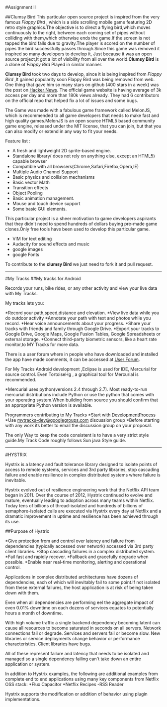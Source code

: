 #Assignment II


##Clumsy Bird
This particular open source project is inspired from the very famous *Flappy Bird* , which is a side scrolling mobile game featuring 2D retro style graphics.The objective is to direct a flying bird,which moves continuously to the right, between each coming set of pipes without colliding with them,which otherwise ends the game.If the screen is not tapped the bird falls due to gravity.The player is scored on the number of pipes the bird successfully passes through.Since this game was removed it inspired so many developers to develop it, Just because it was an open source project,It got a lot of visibility from all over the world.**Clumsy Bird** is a clone of *Flappy Bird* Played in similar manner.


**Clumsy Bird**  took two days to develop, since it is being inspired from *Flappy Bird* ,It gained popularity soon Flappy Bird was being removed from web.
One thing that gave him so many stars on github (400 stars in a week) was the post on [Hacker News](http://news.ycombinator.com/item?id=7206155 "Hacker News").
The official game website is having average of 3k access per day and more than 180k views already. They had 6 contributors on the official repo that helped fix a lot of issues and some bugs.

The Game was made with a fabulous game framework called MelonJS, which is recommended to all game developers that needs to make fast and high quality games.MelonJS is an open source HTML5 based community game engine, released under the MIT license, that you can join, but that you can also modify or extend in any way to fit your needs.

Feature list :


* A fresh and lightweight 2D sprite-based engine.
* Standalone library( does not rely on anything else, except an HTML5) capable browser
* Compatible with all browsers(Chrome,Safari,Firefox,Opera,IE)
* Multiple Audio Channel Support
* Basic physics and collision mechanisms
* Basic vector Math
* Transition effects
* Object Pooling
* Basic animation management.
* Mouse and touch device support
* Some basic GUI elements.

This particular project is a sheer motivation to game developers aspirants that they didn't need to spend hundreds of dollars buying pre-made game clones.Only free tools have been used to develop this particular game.

* VIM for text editing
* Audacity for sound effects and music
* google images
* google Fonts

To contribute to the **clumsy Bird** we just need to fork it and pull request.



------------------------------------------------------------------------------------

#My Tracks
##My tracks for Android

Records your runs, bike rides, or any other activity and view your live data with My Tracks.

My tracks lets you:

*Record your path,speed,distance and elevation.
*View live data while you do outdoor activity
*Annotate your path with text and photos while you record.
*Hear voice announcements about your progress.
*Share your tracks with friends and family through Google Drive.
*Export your tracks to Google Drive, Google Maps, Google Fusion Tables, Google Spreadsheets or external storage.
*Connect third-party biometric sensors, like a heart rate monitor,to MY Tracks for more data.

There is a user forum where in people who have downloaded and installed the app have made comments, it can be accessed at [User Forum]("https://productforums.google.com/forum/#!categories/maps/mytracks").


For My Tracks Android development ,Eclipse is used for IDE, Mercurial for source control. Even TortoiseHg , a graphical tool for Mercurial is recommended.

*Mercurial uses python(versions 2.4 through 2.7). Most ready-to-run mercurial distributions include Python or use the python that comes with your operating system.When building from source you should confirm that an appropriate Python version is available.


Programmers contributing to My Tracks 
*Start with [DevelopmentProcess](https://code.google.com/p/mytracks/wiki/DevelopmentProcess)
*Use mytracks-dev@googlegroups.com discussion group
*Before starting with any work its better to email the discussion group on your proposal.

The only Way to keep the code consistent is to have a very strict style guide.My Track Code roughly follows Sun java Style guide.


------------------------------------------------------------------------------------

#HYSTRIX 

Hystrix is a latency and fault tolerance library designed to isolate points of access to remote systems, services and 3rd party libraries, stop cascading failure and enable resilience in complex distributed systems where failure is inevitable.

Hystrix evolved out of resilience engineering work that the Netflix API team began in 2011. Over the course of 2012, Hystrix continued to evolve and mature, eventually leading to adoption across many teams within Netflix. Today tens of billions of thread-isolated and hundreds of billions of semaphore-isolated calls are executed via Hystrix every day at Netflix and a dramatic improvement in uptime and resilience has been achieved through its use.

##Purpose of Hystrix

*Give protection from and control over latency and failure from dependencies (typically accessed over network) accessed via 3rd party client libraries.
*Stop cascading failures in a complex distributed system.
*Fail fast and rapidly recover.
*Fallback and gracefully degrade when possible.
*Enable near real-time monitoring, alerting and operational control.


Applications in complex distributed architectures have dozens of dependencies, each of which will inevitably fail to some point.If not isolated from these external failures, the host application is at risk of being taken down with them.

Even when all dependencies are performing eel the aggregate impact of even 0.01% downtime on each dozens of services equates to potentially hours a month of downtime.

With high volume traffic a single backend dependency becoming latent can cause all resources to become saturated in seconds on all servers.
Network connections fail or degrade. Services and servers fail or become slow. New libraries or service deployments change behavior or performance characteristics. Client libraries have bugs.

All of these represent failure and latency that needs to be isolated and managed so a single dependency failing can't take down an entire application or system.


In addition to Hystrix examples, the following are additional examples from complete end to end applications using many key components from Netflix OSS stack:
*Flux Capacitor
*Netflix Recipes -RSS Reader


Hystrix supports the modification or addition of behavior using plugin implementations.


